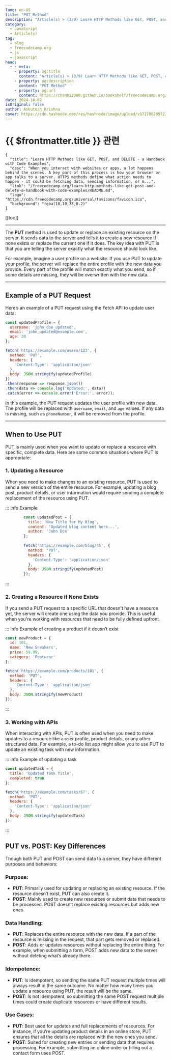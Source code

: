 ```yaml
---
lang: en-US
title: "PUT Method"
description: "Article(s) > (3/9) Learn HTTP Methods like GET, POST, and DELETE - a Handbook with Code Examples"
category:
  - JavaScript
  - Article(s)
tag:
  - blog
  - freecodecamp.org
  - js
  - javascript
head:
  - - meta:
    - property: og:title
      content: "Article(s) > (3/9) Learn HTTP Methods like GET, POST, and DELETE - a Handbook with Code Examples"
    - property: og:description
      content: "PUT Method"
    - property: og:url
      content: https://chanhi2000.github.io/bookshelf/freecodecamp.org/learn-http-methods-like-get-post-and-delete-a-handbook-with-code-examples/put-method.html
date: 2024-10-02
isOriginal: false
author: Ashutosh Krishna
cover: https://cdn.hashnode.com/res/hashnode/image/upload/v1727862097228/24433377-ebb8-49b5-b0ee-5736f629399d.png
---
```


# {{ $frontmatter.title }} 관련

```component VPCard
{
  "title": "Learn HTTP Methods like GET, POST, and DELETE - a Handbook with Code Examples",
  "desc": "When you interact with websites or apps, a lot happens behind the scenes. A key part of this process is how your browser or app talks to a server. HTTPS methods define what action needs to happen - it could be fetching data, sending information, or m...",
  "link": "/freecodecamp.org/learn-http-methods-like-get-post-and-delete-a-handbook-with-code-examples/README.md",
  "logo": "https://cdn.freecodecamp.org/universal/favicons/favicon.ico",
  "background": "rgba(10,10,35,0.2)"
}
```

[[toc]]

---

<SiteInfo
  name="Learn HTTP Methods like GET, POST, and DELETE - a Handbook with Code Examples"
  desc="When you interact with websites or apps, a lot happens behind the scenes. A key part of this process is how your browser or app talks to a server. HTTPS methods define what action needs to happen - it could be fetching data, sending information, or m..."
  url="https://freecodecamp.org/news/learn-http-methods-like-get-post-and-delete-a-handbook-with-code-examples/"
  logo="https://cdn.freecodecamp.org/universal/favicons/favicon.ico"
  preview="https://cdn.hashnode.com/res/hashnode/image/upload/v1727862097228/24433377-ebb8-49b5-b0ee-5736f629399d.png"/>

The **PUT** method is used to update or replace an existing resource on the server. It sends data to the server and tells it to create a new resource if none exists or replace the current one if it does. The key idea with PUT is that you are telling the server exactly what the resource should look like.

For example, imagine a user profile on a website. If you use PUT to update your profile, the server will replace the entire profile with the new data you provide. Every part of the profile will match exactly what you send, so if some details are missing, they will be overwritten with the new data.

---

## Example of a PUT Request

Here’s an example of a PUT request using the Fetch API to update user data:

```js
const updatedProfile = {
  username: 'john_doe_updated',
  email: 'john_updated@example.com',
  age: 30
};

fetch('https://example.com/users/123', {
  method: 'PUT',
  headers: {
    'Content-Type': 'application/json'
  },
  body: JSON.stringify(updatedProfile)
})
.then(response => response.json())
.then(data => console.log('Updated:', data))
.catch(error => console.error('Error:', error));
```

In this example, the PUT request updates the user profile with new data. The profile will be replaced with `username`, `email`, and `age` values. If any data is missing, such as `phoneNumber`, it will be removed from the profile.

---

## When to Use PUT

PUT is mainly used when you want to update or replace a resource with specific, complete data. Here are some common situations where PUT is appropriate:

### 1. Updating a Resource

When you need to make changes to an existing resource, PUT is used to send a new version of the entire resource. For example, updating a blog post, product details, or user information would require sending a complete replacement of the resource using PUT.

::: info Example

```js
        const updatedPost = {
          title: 'New Title for My Blog',
          content: 'Updated blog content here...',
          author: 'John Doe'
        };
    
        fetch('https://example.com/blog/45', {
          method: 'PUT',
          headers: {
            'Content-Type': 'application/json'
          },
          body: JSON.stringify(updatedPost)
        });
```

:::

### 2. Creating a Resource if None Exists

If you send a PUT request to a specific URL that doesn't have a resource yet, the server will create one using the data you provide. This is useful when you're working with resources that need to be fully defined upfront.

::: info Example of creating a product if it doesn’t exist

```js
const newProduct = {
  id: 101,
  name: 'New Sneakers',
  price: 59.99,
  category: 'Footwear'
};

fetch('https://example.com/products/101', {
  method: 'PUT',
  headers: {
    'Content-Type': 'application/json'
  },
  body: JSON.stringify(newProduct)
});
```

:::

### 3. Working with APIs

When interacting with APIs, PUT is often used when you need to make updates to a resource like a user profile, product details, or any other structured data. For example, a to-do list app might allow you to use PUT to update an existing task with new information.

::: info Example of updating a task

```js
const updatedTask = {
  title: 'Updated Task Title',
  completed: true
};

fetch('https://example.com/tasks/67', {
  method: 'PUT',
  headers: {
    'Content-Type': 'application/json'
  },
  body: JSON.stringify(updatedTask)
});
```

:::

## PUT vs. POST: Key Differences

Though both PUT and POST can send data to a server, they have different purposes and behaviors:

### Purpose:

- **PUT**: Primarily used for updating or replacing an existing resource. If the resource doesn’t exist, PUT can also create it.
- **POST**: Mainly used to create new resources or submit data that needs to be processed. POST doesn’t replace existing resources but adds new ones.

### Data Handling:

- **PUT**: Replaces the entire resource with the new data. If a part of the resource is missing in the request, that part gets removed or replaced.
- **POST**: Adds or updates resources without replacing the entire thing. For example, when submitting a form, POST adds new data to the server without deleting what’s already there.

### Idempotence:

- **PUT**: Is idempotent, so sending the same PUT request multiple times will always result in the same outcome. No matter how many times you update a resource using PUT, the result will be the same.
- **POST**: Is not idempotent, so submitting the same POST request multiple times could create duplicate resources or have different results.

### Use Cases:

- **PUT**: Best used for updates and full replacements of resources. For instance, if you’re updating product details in an online store, PUT ensures that all the details are replaced with the new ones you send.
- **POST**: Suited for creating new entries or sending data that requires processing. For example, submitting an online order or filling out a contact form uses POST.